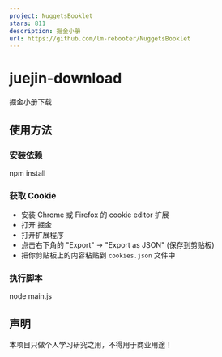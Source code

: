 ```yaml
---
project: NuggetsBooklet
stars: 811
description: 掘金小册
url: https://github.com/lm-rebooter/NuggetsBooklet
---
```


juejin-download
===============

掘金小册下载

使用方法
----

### 安装依赖

npm install

### 获取 Cookie

-   安装 Chrome 或 Firefox 的 cookie editor 扩展
-   打开 掘金
-   打开扩展程序
-   点击右下角的 "Export" -> "Export as JSON" (保存到剪贴板)
-   把你剪贴板上的内容粘贴到 `cookies.json` 文件中

### 执行脚本

node main.js

声明
--

本项目只做个人学习研究之用，不得用于商业用途！
